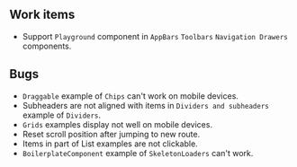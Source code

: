 ## Work items

- Support `Playground` component in `AppBars` `Toolbars` `Navigation Drawers` components.


## Bugs

- `Draggable` example of `Chips` can't work on mobile devices.
- Subheaders are not aligned with items in `Dividers and subheaders` example of `Dividers`.
- `Grids` examples display not well on mobile devices.
- Reset scroll position after jumping to new route.
- Items in part of List examples are not clickable.
- `BoilerplateComponent` example of `SkeletonLoaders` can't work.